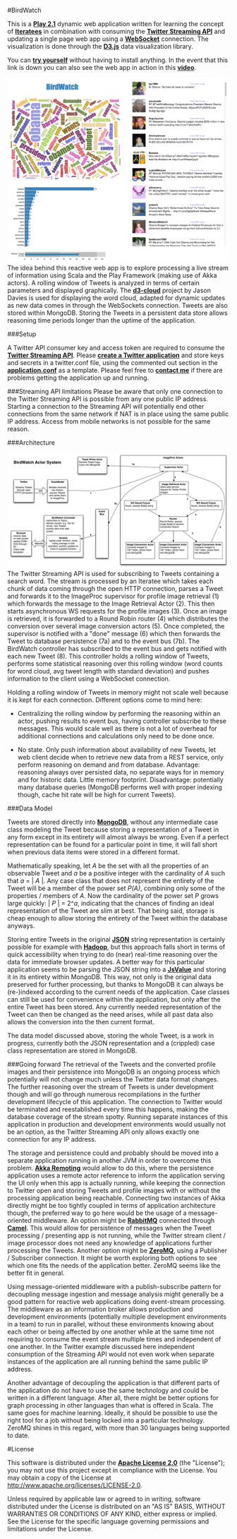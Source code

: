 #BirdWatch 

This is a **[Play 2.1](http://www.playframework.com)** dynamic web application written for learning the concept of **[Iteratees](http://www.playframework.com/documentation/2.0.4/Iteratees)** in combination with consuming the **[Twitter Streaming API](https://dev.twitter.com/docs/streaming-apis)** and updating a single page web app using a **[WebSocket](http://tools.ietf.org/html/rfc6455)** connection. The visualization is done through the **[D3.js](http://d3js.org)** data visualization library.

You can **[try yourself](http://144.76.59.136:9000/tweets)** without having to install anything. In the event that this link is down you can also see the web app in action in this **[video](https://www.dropbox.com/s/druqusd2nk8dw9j/IMG_6095.MOV)**.

![Screenshot](./docs/screenshot.png)
The idea behind this reactive web app is to explore processing a live stream of information using Scala and the Play Framework (making use of Akka actors). A rolling window of Tweets is analyzed in terms of certain parameters and displayed graphically. The **[d3-cloud](https://github.com/jasondavies/d3-cloud)** project by Jason Davies is used for displaying the word cloud, adapted for dynamic updates as new data comes in through the WebSockets connection. Tweets are also stored within MongoDB. Storing the Tweets in a persistent data store allows reasoning time periods longer than the uptime of the application.

###Setup

A Twitter API consumer key and access token are required to consume the **[Twitter Streaming API](https://dev.twitter.com/docs/streaming-apis)**. Please **[create a Twitter application](https://dev.twitter.com/apps)** and store keys and secrets in a twitter.conf file, using the commented out section in the **[application.conf](https://github.com/matthiasn/BirdWatch/blob/master/conf/application.conf)** as a template. Please feel free to **[contact me](mailto:matthias.nehlsen@gmail.com)** if there are problems getting the application up and running. 

###Streaming API limitations 
Please be aware that only one connection to the Twitter Streaming API is possible from any one public IP address. Starting a connection to the Streaming API will potentially end other connections from the same network if NAT is in place using the same public IP address. Access from mobile networks is not possible for the same reason.
 
###Architecture

![Architecture](./docs/BirdWatch.png)
The Twitter Streaming API is used for subscribing to Tweets containing a search word. The stream is processed by an Iteratee which takes each chunk of data coming through the open HTTP connection, parses a Tweet and forwards it to the ImageProc supervisor for profile image retrieval (1) which forwards the message to the Image Retrieval Actor (2). This then starts asynchronous WS requests for the profile images (3). Once an image is retrieved, it is forwarded to a Round Robin router (4) which distributes the conversion over several image conversion actors (5). Once completed, the supervisor is notified with a "done" message (6) which then forwards the Tweet to database persistence (7a) and to the event bus (7b). The BirdWatch controller has subscribed to the event bus and gets notified with each new Tweet (8). This controller holds a rolling window of Tweets, performs some statistical reasoning over this rolling window (word counts for word cloud, avg tweet length with standard deviation) and pushes information to the client using a WebSocket connection.       

Holding a rolling window of Tweets in memory might not scale well because it is kept for each connection. Different options come to mind here:

*   Centralizing the rolling window by performing the reasoning within an actor, pushing results to event bus, having controller subscribe to these messages. This would scale well as there is not a lot of overhead for additional connections and calculations only need to be done once.

*   No state. Only push information about availability of new Tweets, let web client decide when to retrieve new data from a REST service, only perform reasoning on demand and from database. Advantage: reasoning always over persisted data, no separate ways for in memory and for historic data. Little memory footprint. Disadvantage: potentially many database queries (MongoDB performs well with proper indexing though, cache hit rate will be high for current Tweets).

###Data Model

Tweets are stored directly into **[MongoDB](http://www.mongodb.org)**, without any intermediate case class modeling the Tweet because storing a representation of a Tweet in any form except in its entirety will almost always be wrong. Even if a perfect representation can be found for a particular point in time, it will fall short when previous data items were stored in a different format.

Mathematically speaking, let _A_ be the set with all the properties of an observable Tweet and _a_ be a positive integer with the cardinality of _A_ such that _a_ = | _A_ |.
Any case class that does not represent the entirety of the Tweet will be a member of the power set _P(A)_, combining only some of the properties / members of _A_. Now the cardinality of the power set _P_ grows large quickly: | _P_ | = 2^_a_, indicating that the chances of finding an ideal representation of the Tweet are slim at best. That being said, storage is cheap enough to allow storing the entirety of the Tweet within the database anyways.

Storing entire Tweets in the original **[JSON](https://tools.ietf.org/html/rfc4627)** string representation is certainly possible for example with **[Hadoop](http://hadoop.apache.org)**, but this approach falls short in terms of quick accessibility when trying to do (near) real-time reasoning over the data for immediate browser updates. A better way for this particular application seems to be parsing the JSON string into a **[JsValue](http://www.playframework.com/documentation/api/2.1.1/scala/index.html#play.api.libs.json.JsValue)** and storing it in its entirety within MongoDB. This way, not only is the original data preserved for further processing, but thanks to MongoDB it can always be (re-)indexed according to the current needs of the application. Case classes can still be used for convenience
within the application, but only after the entire Tweet has been stored. Any currently needed representation of the Tweet can then be changed as the need arises, while all past data also allows the conversion into the then current format.

The data model discussed above, storing the whole Tweet, is a work in progress, currently both the JSON representation and a (crippled) case class representation are stored in MongoDB. 

###Going forward
The retrieval of the Tweets and the converted profile images and their persistence into MongoDB is an ongoing process which potentially will not change much unless the Twitter data format changes. The further reasoning over the stream of Tweets is under development though and will go through numerous recompilations in the further development lifecycle of this application. The connection to Twitter would be terminated and reestablished every time this happens, making the database coverage of the stream spotty. Running separate instances of this application in production and development environments would usually not be an option, as the Twitter Streaming API only allows exactly one connection for any IP address. 

The storage and persistence could and probably should be moved into a separate application running in another JVM in order to overcome this problem. **[Akka Remoting](http://doc.akka.io/docs/akka/snapshot/scala/remoting.html)** would allow to do this, where the persistence application uses a remote actor reference to inform the application serving the UI only when this app is actually running, while keeping the connection to Twitter open and storing Tweets and profile images with or without the processing application being reachable. Connecting two instances of Akka directly might be too tightly coupled in terms of application architecture though, the preferred way to go here would be the usage of a message-oriented middleware. An option might be **[RabbitMQ](http://www.rabbitmq.com)** connected through **[Camel](http://doc.akka.io/docs/akka/2.1.2/scala/camel.html)**. This would allow for persistence of messages when the Tweet processing / presenting app is not running, while the Twitter stream client / image processor does not need any knowledge of applications further processing the Tweets. Another option might be **[ZeroMQ](http://doc.akka.io/docs/akka/2.1.2/scala/zeromq.html)**, using a Publisher / Subscriber connection. It might be worth exploring both options to see which one fits the needs of the application better. ZeroMQ seems like the better fit in general.
 
Using message-oriented middleware with a publish-subscribe pattern for decoupling message ingestion and message analysis might generally be a good pattern for reactive web applications doing event-stream processing. The middleware as an information broker allows production and development environments (potentially multiple development environments in a team) to run in parallel, without these environments knowing about each other or being affected by one another while at the same time not requiring to consume the event stream multiple times and independent of one another. In the Twitter example discussed here independent consumption of the Streaming API would not even work when separate instances of the application are all running behind the same public IP address.

Another advantage of decoupling the application is that different parts of the application do not have to use the same technology and could be written in a different language. After all, there might be better options for graph processing in other languages than what is offered in Scala. The same goes for machine learning. Ideally, it should be possible to use the right tool for a job without being locked into a particular technology. ZeroMQ shines in this regard, with more than 30 languages being supported to date. 
  
#License

This software is distributed under the **[Apache License 2.0](http://www.apache.org/licenses/LICENSE-2.0)** (the "License"); you may not use this project except in compliance with the License. You may obtain a copy of the License at http://www.apache.org/licenses/LICENSE-2.0.

Unless required by applicable law or agreed to in writing, software distributed under the License is distributed on an "AS IS" BASIS, WITHOUT WARRANTIES OR CONDITIONS OF ANY KIND, either express or implied. See the License for the specific language governing permissions and limitations under the License.
